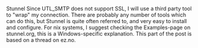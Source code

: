 Stunnel
Since UTL_SMTP does not support SSL, I will use a third party tool to "wrap" my connection. There are probably any number of tools which can do this, but Stunnel is quite often referred to, and very easy to install and configure. For nix systems, I suggest checking the Examples-page on stunnel.org, this is a Windows-specific explanation. This part of the post is based on a thread on ez.no.
